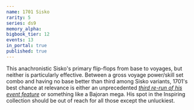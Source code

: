 ```yaml
---
name: 1701 Sisko
rarity: 5
series: ds9
memory_alpha:
bigbook_tier: 12
events: 13
in_portal: true
published: true
---
```


This anachronistic Sisko's primary flip-flops from base to voyages, but neither is particularly effective. Between a gross voyage power/skill set combo and having no base better than third among Sisko variants, 1701's best chance at relevance is either an unprecedented [_third re-run of his event feature_](https://stt.wiki/wiki/The_Trouble_with_Klingons_3) or something like a Bajoran mega. His spot in the Inspiring collection should be out of reach for all those except the unluckiest.
